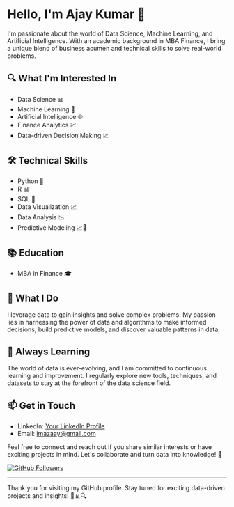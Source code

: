 # Hello, I'm Ajay Kumar 👋


I'm passionate about the world of Data Science, Machine Learning, and Artificial Intelligence. With an academic background in MBA Finance, I bring a unique blend of business acumen and technical skills to solve real-world problems.

## 🔍 What I'm Interested In

- Data Science 📊
- Machine Learning 🤖
- Artificial Intelligence 🌐
- Finance Analytics 💹
- Data-driven Decision Making 📈

## 🛠️ Technical Skills

- Python 🐍
- R 📊
- SQL 📝
- Data Visualization 📈
- Data Analysis 📉
- Predictive Modeling 📈🔮

## 📚 Education

- MBA in Finance 🎓

## 🚀 What I Do

I leverage data to gain insights and solve complex problems. My passion lies in harnessing the power of data and algorithms to make informed decisions, build predictive models, and discover valuable patterns in data.

## 🌱 Always Learning

The world of data is ever-evolving, and I am committed to continuous learning and improvement. I regularly explore new tools, techniques, and datasets to stay at the forefront of the data science field.

## 📫 Get in Touch

- LinkedIn: [Your LinkedIn Profile](https://www.linkedin.com/in/your-profile)
- Email: [imazaay@gmail.com](mailto:imazaay@gmail.com)

Feel free to connect and reach out if you share similar interests or have exciting projects in mind. Let's collaborate and turn data into knowledge! 🤝

[![GitHub Followers](https://img.shields.io/github/followers/yourusername?label=Follow&style=social)](https://github.com/imazaay)

---

Thank you for visiting my GitHub profile. Stay tuned for exciting data-driven projects and insights! 🚀📊🔍


<!---
imazaay/imazaay is a ✨ special ✨ repository because its `README.md` (this file) appears on your GitHub profile.
You can click the Preview link to take a look at your changes.
--->
